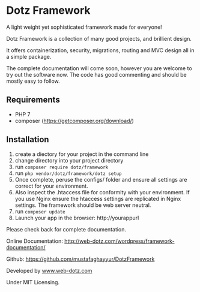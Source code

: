 # Dotz Framework
A light weight yet sophisticated framework made for everyone!

Dotz Framework is a collection of many good projects, and brillient design.

It offers containerization, security, migrations, routing and MVC design all in a simple package.

The complete documentation will come soon, however you are welcome to try out the software now. The code has good commenting and should be mostly easy to follow.

## Requirements
- PHP 7
- composer (https://getcomposer.org/download/)

## Installation
1) create a diectory for your project in the command line
2) change directory into your project directory
3) run `composer require dotz/framework`
4) run `php vendor/dotz/framework/dotz setup`
5) Once complete, peruse the configs/ folder and ensure all settings are correct for your environment.
6) Also inspect the .htaccess file for conformity with your environment. If you use Nginx ensure the htaccess settings are replicated in Nginx settings. The framework should be web server neutral.
7) run `composer update`
8) Launch your app in the browser: http://yourappurl

Please check back for complete documentation.

Online Documentation:
http://web-dotz.com/wordpress/framework-documentation/

Github:
https://github.com/mustafaghayyur/DotzFramework

Developed by www.web-dotz.com

Under MIT Licensing.